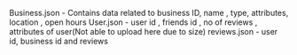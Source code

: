 Business.json - Contains data related to business ID, name , type, attributes, location , open hours
User.json - user id , friends id , no of reviews , attributes of user(Not able to upload here due to size)
reviews.json - user id, business id and reviews
